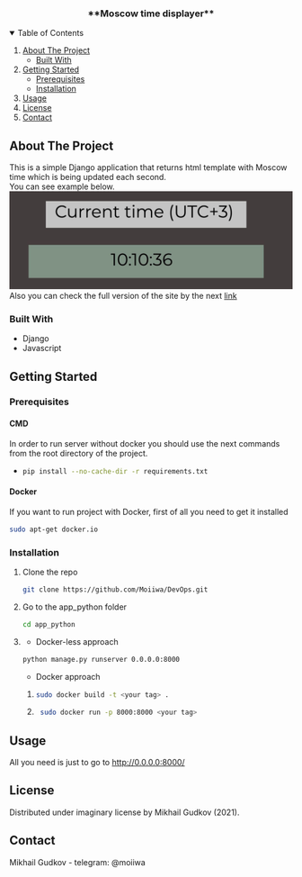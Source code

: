 
  <h3 align="center">**Moscow time displayer**</h3>

<!-- TABLE OF CONTENTS -->
<details open="open">
  <summary>Table of Contents</summary>
  <ol>
    <li>
      <a href="#about-the-project">About The Project</a>
      <ul>
        <li><a href="#built-with">Built With</a></li>
      </ul>
    </li>
    <li>
      <a href="#getting-started">Getting Started</a>
      <ul>
        <li><a href="#prerequisites">Prerequisites</a></li>
        <li><a href="#installation">Installation</a></li>
      </ul>
    </li>
    <li><a href="#usage">Usage</a></li>
    <li><a href="#license">License</a></li>
    <li><a href="#contact">Contact</a></li>
  </ol>
</details>



<!-- ABOUT THE PROJECT -->
## About The Project


This is a simple Django application that returns html template with Moscow time which is being updated each second.  
You can see example below.
![alt text](app_python/static/example.jpg)  
Also you can check the full version of the site by the next [link](http://moi-wa.com)

### Built With
* Django
* Javascript



<!-- GETTING STARTED -->
## Getting Started



### Prerequisites

#### CMD
In order to run server without docker you should use the next commands from the
root directory of the project.

* 
  ```sh
  pip install --no-cache-dir -r requirements.txt
  ```
#### Docker  
If you want to run project with Docker, first of all you need to get it installed

  ```sh
  sudo apt-get docker.io
  ```
### Installation

1. Clone the repo
   ```sh
   git clone https://github.com/Moiiwa/DevOps.git
   ```
2. Go to the app_python folder
   ```sh
   cd app_python
   ```
3. * Docker-less approach
    ```sh 
    python manage.py runserver 0.0.0.0:8000
   ```
   * Docker approach
    1. ```sh
       sudo docker build -t <your tag> .
        ```
    2. ```sh
        sudo docker run -p 8000:8000 <your tag>   
        ```
      



<!-- USAGE EXAMPLES -->
## Usage

All you need is just to go to http://0.0.0.0:8000/  


<!-- LICENSE -->
## License
Distributed under imaginary license by Mikhail Gudkov (2021).


<!-- CONTACT -->
## Contact

Mikhail Gudkov - telegram: @moiiwa